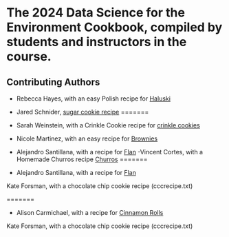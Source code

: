 # The 2024 Data Science for the Environment Cookbook, compiled by students and instructors in the course.  

## Contributing Authors

- Rebecca Hayes, with an easy Polish recipe for [Haluski](haluski.txt) 

- Jared Schnider, [sugar cookie recipe](recipe.txt)
=======
- Sarah Weinstein, with a Crinkle Cookie recipe for [crinkle cookies](recipe.txt)

- Nicole Martinez, with an easy recipe for [Brownies](brownies.txt) 

- Alejandro Santillana, with a recipe for [Flan](flan.txt)
-Vincent Cortes, with a Homemade Churros recipe [Churros](HomemadeChurros.txt)
=======

- Alejandro Santillana, with a recipe for [Flan](flan.txt)

Kate Forsman, with a chocolate chip cookie recipe (cccrecipe.txt) 


=======
- Alison Carmichael, with a recipe for [Cinnamon Rolls](Cinnamonrolls.txt)

Kate Forsman, with a chocolate chip cookie recipe (cccrecipe.txt) 

